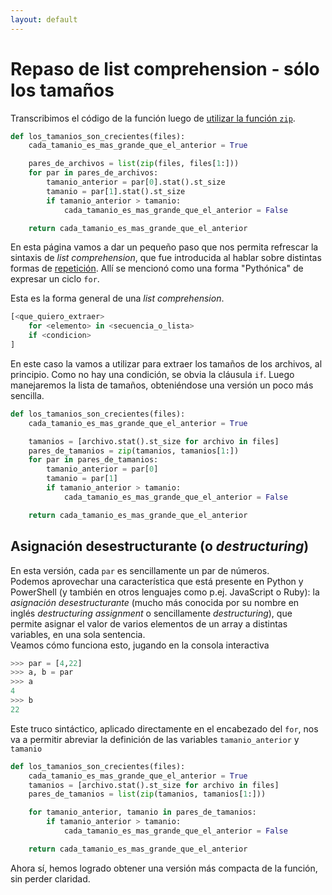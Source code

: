 ```yaml
---
layout: default
---
```


# Repaso de list comprehension - sólo los tamaños

Transcribimos el código de la función luego de [utilizar la función `zip`](./zip).
``` python
def los_tamanios_son_crecientes(files):
    cada_tamanio_es_mas_grande_que_el_anterior = True

    pares_de_archivos = list(zip(files, files[1:]))
    for par in pares_de_archivos:
        tamanio_anterior = par[0].stat().st_size
        tamanio = par[1].stat().st_size
        if tamanio_anterior > tamanio:
            cada_tamanio_es_mas_grande_que_el_anterior = False

    return cada_tamanio_es_mas_grande_que_el_anterior
```

En esta página vamos a dar un pequeño paso que nos permita refrescar la sintaxis de _list comprehension_, que fue introducida al hablar sobre distintas formas de [repetición](../basicos/repeticion). Allí se mencionó como una forma "Pythónica" de expresar un ciclo `for`.  

Esta es la forma general de una _list comprehension_.
``` python
[<que_quiero_extraer>
    for <elemento> in <secuencia_o_lista>
    if <condicion>
]
```
En este caso la vamos a utilizar para extraer los tamaños de los archivos, al principio. Como no hay una condición, se obvia la cláusula `if`. 
Luego manejaremos la lista de tamaños, obteniéndose una versión un poco más sencilla.  

``` python
def los_tamanios_son_crecientes(files):
    cada_tamanio_es_mas_grande_que_el_anterior = True

    tamanios = [archivo.stat().st_size for archivo in files]
    pares_de_tamanios = zip(tamanios, tamanios[1:])
    for par in pares_de_tamanios:
        tamanio_anterior = par[0]
        tamanio = par[1]
        if tamanio_anterior > tamanio:
            cada_tamanio_es_mas_grande_que_el_anterior = False

    return cada_tamanio_es_mas_grande_que_el_anterior
```

## Asignación desestructurante (o _destructuring_)
En esta versión, cada `par` es sencillamente un par de números.  
Podemos aprovechar una característica que está presente en Python y PowerShell (y también en otros lenguajes como p.ej. JavaScript o Ruby): la _asignación desestructurante_ (mucho más conocida por su nombre en inglés _destructuring assignment_ o sencillamente _destructuring_), que permite asignar el valor de varios elementos de un array a distintas variables, en una sola sentencia.   
Veamos cómo funciona esto, jugando en la consola interactiva
``` python
>>> par = [4,22]
>>> a, b = par
>>> a
4
>>> b
22
```
Este truco sintáctico, aplicado directamente en el encabezado del `for`, nos va a permitir abreviar la definición de las variables `tamanio_anterior` y `tamanio`
``` python
def los_tamanios_son_crecientes(files):
    cada_tamanio_es_mas_grande_que_el_anterior = True
    tamanios = [archivo.stat().st_size for archivo in files]
    pares_de_tamanios = list(zip(tamanios, tamanios[1:]))

    for tamanio_anterior, tamanio in pares_de_tamanios:
        if tamanio_anterior > tamanio:
            cada_tamanio_es_mas_grande_que_el_anterior = False

    return cada_tamanio_es_mas_grande_que_el_anterior
```
Ahora sí, hemos logrado obtener una versión más compacta de la función, sin perder claridad. 
